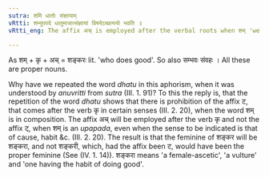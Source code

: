 ```yaml
---
sutra: शमि धातोः संज्ञायाम्
vRtti: शम्युपपदे धातुमात्रात्संज्ञायां विषयेऽच्प्रत्ययो भवति ॥
vRtti_eng: The affix अच् is employed after the verbal roots when शम् 'well', is in composition, and the word to be formed denotes a name.

---
```

As शम् + कृ + अच्  = शङ्करः lit. 'who does good'. So also सम्भवः संवहः । All these are proper nouns.

Why have we repeated the word _dhatu_ in this aphorism, when it was understood by _anuvritti_ from _sutra_ (III. 1. 91)? To this the reply is, that the repetition of the word _dhatu_ shows that there is prohibition of the affix ट, that comes after the verb कृ in certain senses (III. 2. 20), when the word शम् is in composition. The affix अच् will be employed after the verb कृ and not the affix ट्, when शम् is an _upapada_, even when the sense to be indicated is that of cause, habit &c. (III. 2. 20). The result is that the feminine of शङ्कर will be शङ्करा, and not शङ्करी, which, had the affix been ट, would have been the proper feminine (See (IV. 1. 14)). शङ्करा means 'a female-ascetic', 'a vulture' and 'one having the habit of doing good'.  